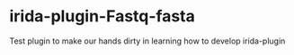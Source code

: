 # irida-plugin-Fastq-fasta
Test plugin to make our hands dirty in learning how to develop irida-plugin
